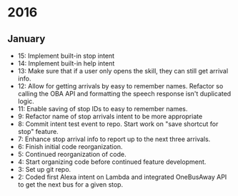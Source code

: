 # 2016

## January

- 15: Implement built-in stop intent
- 14: Implement built-in help intent
- 13: Make sure that if a user only opens the skill, they can still get arrival info.
- 12: Allow for getting arrivals by easy to remember names. Refactor so calling the OBA API and formatting the speech response isn't duplicated logic.
- 11: Enable saving of stop IDs to easy to remember names.
- 9: Refactor name of stop arrivals intent to be more appropriate
- 8: Commit intent test event to repo. Start work on "save shortcut for stop" feature.
- 7: Enhance stop arrival info to report up to the next three arrivals.
- 6: Finish initial code reorganization.
- 5: Continued reorganization of code.
- 4: Start organizing code before continued feature development.
- 3: Set up git repo.
- 2: Coded first Alexa intent on Lambda and integrated OneBusAway API to get the next bus for a given stop.
